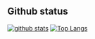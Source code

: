 ## Github status
[![github stats](https://github-readme-stats.vercel.app/api?username=mrbadri&&card_width=1100px&&include_all_commits=true&&show_icons=true&theme=transparent&&hide_border )](https://github.com/anuraghazra/github-readme-stats)
[![Top Langs](https://github-readme-stats.vercel.app/api/top-langs/?username=mrbadri&layout=compact&show_icons=true&theme=transparent&hide_border=true)](https://github.com/arminnacl/github-readme-stats)
